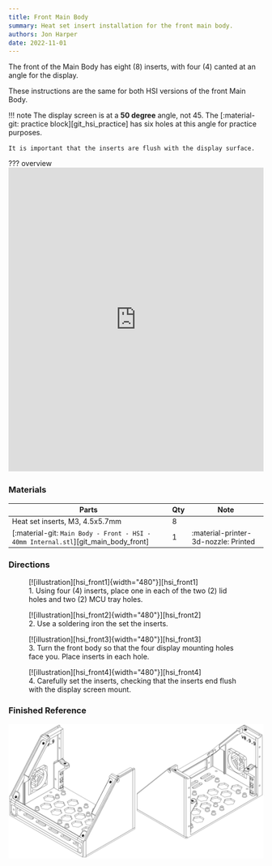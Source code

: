 ```yaml
---
title: Front Main Body
summary: Heat set insert installation for the front main body.
authors: Jon Harper
date: 2022-11-01
---
```


The front of the Main Body has eight (8) inserts, with four (4) canted at an angle for the display.

These instructions are the same for both HSI versions of the front Main Body.

!!! note
    The display screen is at a **50 degree** angle, not 45. The [:material-git: practice block][git_hsi_practice] has six holes at this angle for practice purposes.

    It is important that the inserts are flush with the display surface.


??? overview
    <iframe src="https://jon-harper.github.io/OmniBox/video/0.9.9/hsi_front.mp4" frameborder="0" width="100%" height="600px" allowfullscreen></iframe>

### Materials

| Parts                             | Qty | Note                            |
|-----------------------------------|-----|---------------------------------|
| Heat set inserts, M3, 4.5x5.7mm   | 8   |                                 |
| [:material-git: `Main Body - Front - HSI - 40mm Internal.stl`][git_main_body_front] | 1   | :material-printer-3d-nozzle: Printed |

### Directions
                                                            
<figure markdown>
  [![illustration][hsi_front1]{width="480"}][hsi_front1]
  <figcaption>1. Using four (4) inserts, place one in each of the two (2) lid holes and two (2) MCU tray holes.</figcaption>
</figure>

<figure markdown>
  [![illustration][hsi_front2]{width="480"}][hsi_front2]
  <figcaption>2. Use a soldering iron the set the inserts.</figcaption>
</figure>

<figure markdown>
  [![illustration][hsi_front3]{width="480"}][hsi_front3]
  <figcaption>3. Turn the front body so that the four display mounting holes face you. Place inserts in each hole.</figcaption>
</figure>

<figure markdown>
  [![illustration][hsi_front4]{width="480"}][hsi_front4]
  <figcaption>4. Carefully set the inserts, checking that the inserts end flush with the display screen mount.</figcaption>
</figure>


### Finished Reference

[![illustration][hsi_front_final]][hsi_front_final]

[hsi_front1]: ../img/assembly/hsi/front/front_hsi1.png
[hsi_front2]: ../img/assembly/hsi/front/front_hsi2.png
[hsi_front3]: ../img/assembly/hsi/front/front_hsi3.png
[hsi_front4]: ../img/assembly/hsi/front/front_hsi4.png
[hsi_front_final]: ../img/assembly/hsi/front/front_hsi_final.png